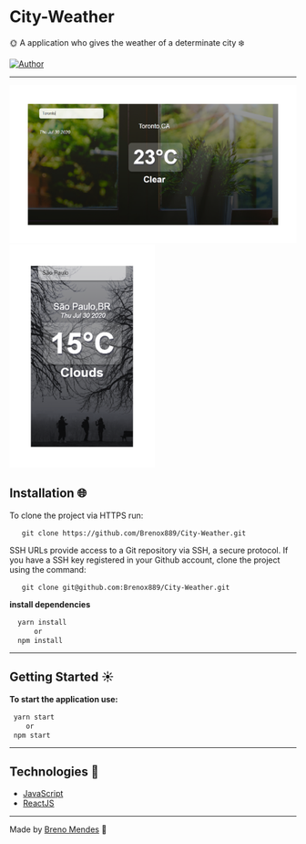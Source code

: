 # City-Weather
:sun_with_face: A application who gives the weather of a determinate city :snowflake:

[![Author](https://img.shields.io/badge/author-Breno%20Mendes-blue)](https://github.com/Brenox889)

---
![desktop version](https://github.com/Brenox889/City-Weather/blob/master/public/mobile.png)
![mobile version](https://github.com/Brenox889/City-Weather/blob/master/public/desktop.png)

 ## Installation :globe_with_meridians:
   To clone the project via HTTPS run:
  
       git clone https://github.com/Brenox889/City-Weather.git   
   
   SSH URLs provide access to a Git repository via SSH, a secure protocol. If you have a SSH key registered in your Github account, clone the project using the command:
  
       git clone git@github.com:Brenox889/City-Weather.git
       
   **install dependencies**
   
      yarn install
          or
      npm install
     
---  
 ## Getting Started :sunny:
   **To start the application use:**
   
     yarn start
        or
     npm start
 ---
 ## Technologies :space_invader:
 
 - [JavaScript](https://www.javascript.com/)
 - [ReactJS](https://pt-br.reactjs.org/)
 ---
 
 Made by [Breno Mendes](https://github.com/Brenox889/) :bat:

